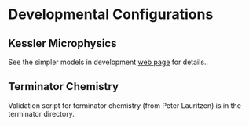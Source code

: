 Developmental Configurations
============================


Kessler Microphysics
--------------------
See the simpler models in development [web page](http://www.cesm.ucar.edu/models/simpler-models-indev/fkessler/index.html) for details..

Terminator Chemistry
--------------------
Validation script for terminator chemistry (from Peter Lauritzen) is in the terminator directory.

